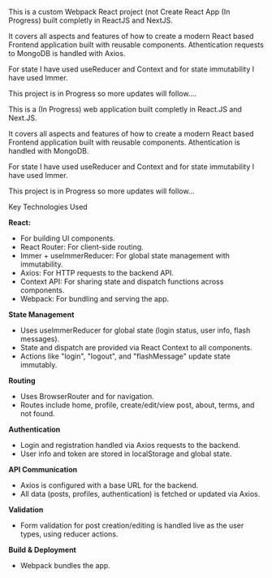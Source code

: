 This is a custom Webpack React project (not Create React App (In Progress) built completly in ReactJS and NextJS. 

It covers all aspects and features of how to create a modern React based Frontend application built with reusable components. Athentication requests to MongoDB is handled with Axios.

For state I have used useReducer and Context and for state immutability I have used Immer.

This project is in Progress so more updates will follow....

This is a (In Progress) web application built completly in React.JS and Next.JS.

It covers all aspects and features of how to create a modern React based Frontend application built with reusable components. Athentication is handled with MongoDB.

For state I have used useReducer and Context and for state immutability I have used Immer.

This project is in Progress so more updates will follow...

Key Technologies Used

<strong>React:</strong>

- For building UI components.
- React Router: For client-side routing.
- Immer + useImmerReducer: For global state management with immutability.
- Axios: For HTTP requests to the backend API.
- Context API: For sharing state and dispatch functions across components.
- Webpack: For bundling and serving the app.

<strong>State Management</strong>

- Uses useImmerReducer for global state (login status, user info, flash messages).
- State and dispatch are provided via React Context to all components.
- Actions like "login", "logout", and "flashMessage" update state immutably.

<strong>Routing</strong>

- Uses BrowserRouter and <Routes> for navigation.
- Routes include home, profile, create/edit/view post, about, terms, and not found.

<strong>Authentication</strong>

- Login and registration handled via Axios requests to the backend.
- User info and token are stored in localStorage and global state.

<strong>API Communication</strong>

- Axios is configured with a base URL for the backend.
- All data (posts, profiles, authentication) is fetched or updated via Axios.

<strong>Validation</strong>

- Form validation for post creation/editing is handled live as the user types, using reducer actions.

<strong>Build & Deployment</strong>

- Webpack bundles the app.

